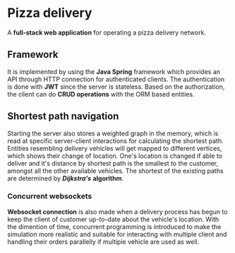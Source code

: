 # Pizza delivery
A **full-stack web application** for operating a pizza delivery network. 
## Framework
It is implemented by using the **Java Spring** framework which provides an API through HTTP connection for authenticated clients. 
The authentication is done with **JWT** since the server is stateless. Based on the authorization, the client can do **CRUD operations** with the ORM based entities.
## Shortest path navigation
Starting the server also stores a weighted graph in the memory, which is read at specific server-client interactions for calculating the shortest path. Entities resembling delivery vehicles will get mapped to different vertices, which shows their change of location.
One's location is changed if able to deliver and it's distance by shortest path is the smallest to the customer, amongst all the other available vehicles. The shortest of the existing paths are determined by ***Dijkstra's*** **algorithm**.
### Concurrent websockets
**Websocket connection** is also made when a delivery process has begun to keep the client of customer up-to-date about the vehicle's location. With the dimention of time, concurrent programming is introduced to make the simulation more realistic and suitable for interacting with multiple client and handling their orders parallelly if multiple vehicle are used as well.

